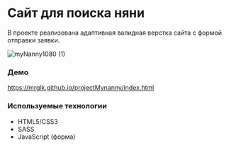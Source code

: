 # Сайт для поиска няни

В проекте реализована адаптивная валидная верстка сайта с формой отправки заявки.

![myNanny1080 (1)](https://user-images.githubusercontent.com/91153046/175291862-f44756e7-b2c4-4697-b0de-d17622215654.gif)

### Демо

https://mrglk.github.io/projectMynanny/index.html

### Используемые технологии

* HTML5/СSS3
* SASS
* JavaScript (форма)
